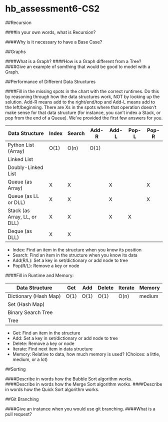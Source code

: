 # hb_assessment6-CS2

##Recursion

####In your own words, what is Recursion?

####Why is it necessary to have a Base Case?

##Graphs

####What is a Graph?
####How is a Graph different from a Tree?
####Give an example of somthing that would be good to model with a Graph.


##Performance of Different Data Structures

####Fill in the missing spots in the chart with the correct runtimes. Do this by reasoning through how the data structures work, NOT by looking up the solution. Add-R means add to the right/end/top and Add-L means add to the left/beginning. There are Xs in the spots where that operation doesn’t make sense for that data structure (for instance, you can’t index a Stack, or pop from the end of a Queue). We’ve provided the first few answers for you.

| Data Structure               | Index | Search | Add-R | Add-L | Pop-L | Pop-R |
|------------------------------|-------|--------|-------|-------|-------|-------|
| Python List (Array)          | O(1)  | O(n)   | O(1)  |       |       |       |
| Linked List                  |       |        |       |       |       |       |
| Doubly-Linked List           |       |        |       |       |       |       |
| Queue (as Array)             | X     | X      |       | X     |       | X     |
| Queue (as LL or DLL)         | X     | X      |       | X     |       | X     |
| Stack (as Array, LL, or DLL) | X     | X      |       | X     | X     |       |
| Deque (as DLL)               | X     | X      |       |       |       |       |

* Index: Find an item in the structure when you know its position
* Search: Find an item in the structure when you know its data
* Add(R/L): Set a key in set/dictionary or add node to tree
* Pop(R/L): Remove a key or node

####Fill in Runtime and Memory: 

| Data Structure        | Get  | Add  | Delete | Iterate | Memory |
|-----------------------|------|------|--------|---------|--------|
| Dictionary (Hash Map) | O(1) | O(1) | O(1)   | O(n)    | medium |
| Set (Hash Map)        |      |      |        |         |        |
| Binary Search Tree    |      |      |        |         |        |
| Tree                  |      |      |        |         |        |

* Get: Find an item in the structure
* Add: Set a key in set/dictionary or add node to tree
* Delete: Remove a key or node
* Iterate: Find next item in data structure
* Memory: Relative to data, how much memory is used? (Choices: a little, medium, or a lot)

##Sorting

####Describe in words how the Bubble Sort algorithm works.
####Describe in words how the Merge Sort algorithm works.
####Describe in words how the Quick Sort algorithm works.

##Git Branching

####Give an instance when you would use git branching.
####What is a pull request?
